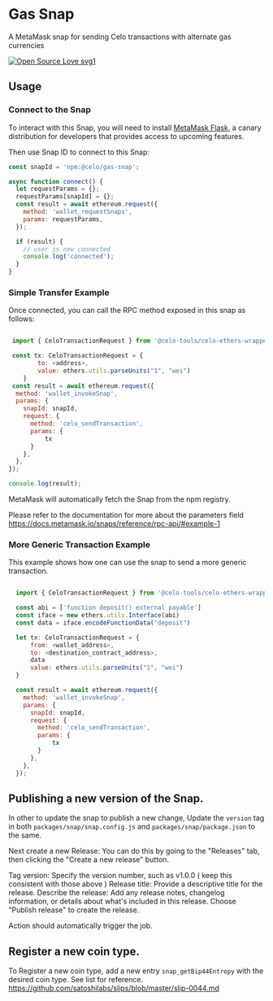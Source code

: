# Gas Snap

A MetaMask snap for sending Celo transactions with alternate gas currencies

[![Open Source Love svg1](https://badges.frapsoft.com/os/v1/open-source.svg?v=103)](https://github.com/ellerbrock/open-source-badges/)

## Usage

### Connect to the Snap

To interact with this Snap, you will need to install [MetaMask Flask](https://metamask.io/flask/), a canary distribution for developers that provides access to upcoming features.

Then use Snap ID to connect to this Snap:

```javascript
const snapId = 'npm:@celo/gas-snap';

async function connect() {
  let requestParams = {};
  requestParams[snapId] = {};
  const result = await ethereum.request({
    method: 'wallet_requestSnaps',
    params: requestParams,
  });

  if (result) {
    // user is now connected
    console.log('connected');
  }
}
```

### Simple Transfer Example

Once connected, you can call the RPC method exposed in this snap as follows:

```javascript

 import { CeloTransactionRequest } from '@celo-tools/celo-ethers-wrapper';

 const tx: CeloTransactionRequest = {
        to: <address>,
        value: ethers.utils.parseUnits("1", "wei")
    }
 const result = await ethereum.request({
  method: 'wallet_invokeSnap',
  params: {
    snapId: snapId,
    request: {
      method: 'celo_sendTransaction',
      params: {
          tx
      }
    },
  },
});

console.log(result);

```

MetaMask will automatically fetch the Snap from the npm registry.

Please refer to the documentation for more about the parameters field https://docs.metamask.io/snaps/reference/rpc-api/#example-1

### More Generic Transaction Example

This example shows how one can use the snap to send a more generic transaction.

```javascript

  import { CeloTransactionRequest } from '@celo-tools/celo-ethers-wrapper';

  const abi = ['function deposit() external payable']
  const iface = new ethers.utils.Interface(abi)
  const data = iface.encodeFunctionData("deposit")

  let tx: CeloTransactionRequest = {
      from: <wallet_address>,
      to: <destination_contract_address>,
      data
      value: ethers.utils.parseUnits("1", "wei")
  }

  const result = await ethereum.request({
    method: 'wallet_invokeSnap',
    params: {
      snapId: snapId,
      request: {
        method: 'celo_sendTransaction',
        params: {
            tx
        }
      },
    },
  });

```

## Publishing a new version of the Snap.

In other to update the snap to publish a new change, Update the `version` tag in both `packages/snap/snap.config.js` and `packages/snap/package.json` to the same.

Next create a new Release:
You can do this by going to the "Releases" tab, then clicking the "Create a new release" button.

Tag version: Specify the version number, such as v1.0.0 ( keep this consistent with those above )
Release title: Provide a descriptive title for the release.
Describe the release: Add any release notes, changelog information, or details about what's included in this release.
Choose "Publish release" to create the release.

Action should automatically trigger the job.

## Register a new coin type.

To Register a new coin type, add a new entry `snap_getBip44Entropy` with the desired coin type.
See list for reference.
https://github.com/satoshilabs/slips/blob/master/slip-0044.md
